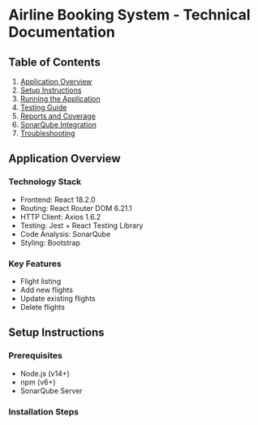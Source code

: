 # Airline Booking System - Technical Documentation

## Table of Contents
1. [Application Overview](#application-overview)
2. [Setup Instructions](#setup-instructions)
3. [Running the Application](#running-the-application)
4. [Testing Guide](#testing-guide)
5. [Reports and Coverage](#reports-and-coverage)
6. [SonarQube Integration](#sonarqube-integration)
7. [Troubleshooting](#troubleshooting)

## Application Overview

### Technology Stack
- Frontend: React 18.2.0
- Routing: React Router DOM 6.21.1
- HTTP Client: Axios 1.6.2
- Testing: Jest + React Testing Library
- Code Analysis: SonarQube
- Styling: Bootstrap

### Key Features
- Flight listing
- Add new flights
- Update existing flights
- Delete flights

## Setup Instructions

### Prerequisites
- Node.js (v14+)
- npm (v6+)
- SonarQube Server

### Installation Steps